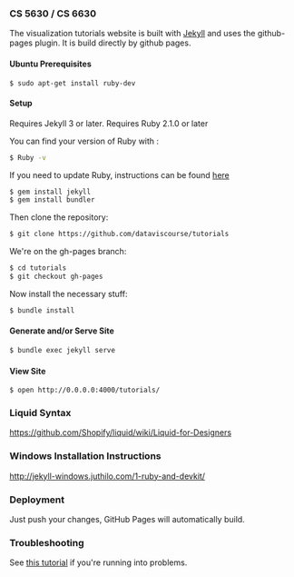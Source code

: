 ### CS 5630 / CS 6630

The visualization tutorials website is built with [Jekyll](http://jekyllrb.com) and uses the github-pages plugin. It is build directly by github pages.

#### Ubuntu Prerequisites

```ShellSession
$ sudo apt-get install ruby-dev
```

#### Setup

Requires Jekyll 3 or later.
Requires Ruby 2.1.0 or later

You can find your version of Ruby with : 

``` bash
$ Ruby -v
```

If you need to update Ruby, instructions can be found [here](http://codingpad.maryspad.com/2017/04/29/update-mac-os-x-to-the-current-version-of-ruby/)

``` bash
$ gem install jekyll
$ gem install bundler
```

Then clone the repository: 

``` bash
$ git clone https://github.com/dataviscourse/tutorials
```

We're on the gh-pages branch:
``` bash
$ cd tutorials
$ git checkout gh-pages
```

Now install the necessary stuff: 
``` bash
$ bundle install
```


#### Generate and/or Serve Site

``` bash
$ bundle exec jekyll serve
```

#### View Site

```ShellSession
$ open http://0.0.0.0:4000/tutorials/
```

### Liquid Syntax

https://github.com/Shopify/liquid/wiki/Liquid-for-Designers

### Windows Installation Instructions

http://jekyll-windows.juthilo.com/1-ruby-and-devkit/

### Deployment

Just push your changes, GitHub Pages will automatically build. 

### Troubleshooting

See [this tutorial](https://help.github.com/articles/setting-up-your-github-pages-site-locally-with-jekyll/) if you're running into problems.

